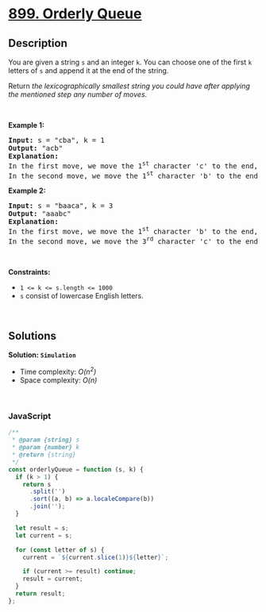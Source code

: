 # [899. Orderly Queue](https://leetcode.com/problems/orderly-queue)

## Description

<div class="elfjS" data-track-load="description_content"><p>You are given a string <code>s</code> and an integer <code>k</code>. You can choose one of the first <code>k</code> letters of <code>s</code> and append it at the end of the string.</p>

<p>Return <em>the lexicographically smallest string you could have after applying the mentioned step any number of moves</em>.</p>

<p>&nbsp;</p>
<p><strong class="example">Example 1:</strong></p>

<pre><strong>Input:</strong> s = "cba", k = 1
<strong>Output:</strong> "acb"
<strong>Explanation:</strong> 
In the first move, we move the 1<sup>st</sup> character 'c' to the end, obtaining the string "bac".
In the second move, we move the 1<sup>st</sup> character 'b' to the end, obtaining the final result "acb".
</pre>

<p><strong class="example">Example 2:</strong></p>

<pre><strong>Input:</strong> s = "baaca", k = 3
<strong>Output:</strong> "aaabc"
<strong>Explanation:</strong> 
In the first move, we move the 1<sup>st</sup> character 'b' to the end, obtaining the string "aacab".
In the second move, we move the 3<sup>rd</sup> character 'c' to the end, obtaining the final result "aaabc".
</pre>

<p>&nbsp;</p>
<p><strong>Constraints:</strong></p>

<ul>
	<li><code>1 &lt;= k &lt;= s.length &lt;= 1000</code></li>
	<li><code>s</code> consist of lowercase English letters.</li>
</ul>
</div>

<p>&nbsp;</p>

## Solutions

**Solution: `Simulation`**

- Time complexity: <em>O(n<sup>2</sup>)</em>
- Space complexity: <em>O(n)</em>

<p>&nbsp;</p>

### **JavaScript**

```js
/**
 * @param {string} s
 * @param {number} k
 * @return {string}
 */
const orderlyQueue = function (s, k) {
  if (k > 1) {
    return s
      .split('')
      .sort((a, b) => a.localeCompare(b))
      .join('');
  }

  let result = s;
  let current = s;

  for (const letter of s) {
    current = `${current.slice(1)}${letter}`;

    if (current >= result) continue;
    result = current;
  }
  return result;
};
```
